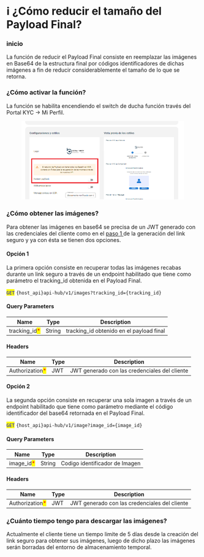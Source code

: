 # ℹ️ ¿Cómo reducir el tamaño del Payload Final?

### inicio

La función de reducir el Payload Final consiste en reemplazar las imágenes en Base64 de la estructura final por códigos identificadores de dichas imágenes a fin de reducir considerablemente el tamaño de lo que se retorna.

### ¿Cómo activar la función?

La función se habilita encendiendo el switch de ducha función través del Portal KYC -> Mi Perfil.

<figure><img src="../.gitbook/assets/Reducir payload.png" alt=""><figcaption></figcaption></figure>

### ¿Cómo obtener las imágenes?

Para obtener las imágenes en base64 se precisa de un JWT generado con las credenciales del cliente como en el [paso 1 ](../implementacion/secure-link-implementacion.md)de la generación del link seguro y ya con ésta se tienen dos opciones.

#### Opción 1

La primera opción consiste en recuperar todas las imágenes recabas durante un link seguro a través de un endpoint habilitado que tiene como parámetro el tracking\_id obtenida en el Payload Final.

<mark style="color:blue;">`GET`</mark> `{host_api}api-hub/v1/images?tracking_id={tracking_id}`

#### Query Parameters

| Name                                           | Type   | Description                               |
| ---------------------------------------------- | ------ | ----------------------------------------- |
| tracking\_id<mark style="color:red;">\*</mark> | String | tracking\_id obtenido en el payload final |

#### Headers

| Name                                            | Type | Description                                   |
| ----------------------------------------------- | ---- | --------------------------------------------- |
| Authorization<mark style="color:red;">\*</mark> | JWT  | JWT generado con las credenciales del cliente |

#### Opción 2

La segunda opción consiste en recuperar una sola imagen a través de un endpoint habilitado que tiene como parámetro mediante el código identificador del base64 retornada en el Payload Final.

<mark style="color:blue;">`GET`</mark> `{host_api}api-hub/v1/image?image_id={image_id}`

#### Query Parameters

| Name                                        | Type   | Description                    |
| ------------------------------------------- | ------ | ------------------------------ |
| image\_id<mark style="color:red;">\*</mark> | String | Codigo identificador de Imagen |

#### Headers

| Name                                            | Type | Description                                   |
| ----------------------------------------------- | ---- | --------------------------------------------- |
| Authorization<mark style="color:red;">\*</mark> | JWT  | JWT generado con las credenciales del cliente |

### ¿Cuánto tiempo tengo para descargar las imágenes?

Actualmente el cliente tiene un tiempo limite de 5 días desde la creación del link seguro para obtener sus imágenes, luego de dicho plazo las imágenes serán borradas del entorno de almacenamiento temporal.

